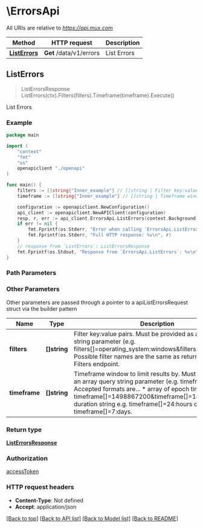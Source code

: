 # \ErrorsApi

All URIs are relative to *https://api.mux.com*

Method | HTTP request | Description
------------- | ------------- | -------------
[**ListErrors**](ErrorsApi.md#ListErrors) | **Get** /data/v1/errors | List Errors



## ListErrors

> ListErrorsResponse ListErrors(ctx).Filters(filters).Timeframe(timeframe).Execute()

List Errors



### Example

```go
package main

import (
    "context"
    "fmt"
    "os"
    openapiclient "./openapi"
)

func main() {
    filters := []string{"Inner_example"} // []string | Filter key:value pairs. Must be provided as an array query string parameter (e.g. filters[]=operating_system:windows&filters[]=country:US).  Possible filter names are the same as returned by the List Filters endpoint.  (optional)
    timeframe := []string{"Inner_example"} // []string | Timeframe window to limit results by. Must be provided as an array query string parameter (e.g. timeframe[]=). Accepted formats are...   * array of epoch timestamps e.g. timeframe[]=1498867200&timeframe[]=1498953600    * duration string e.g. timeframe[]=24:hours or timeframe[]=7:days.  (optional)

    configuration := openapiclient.NewConfiguration()
    api_client := openapiclient.NewAPIClient(configuration)
    resp, r, err := api_client.ErrorsApi.ListErrors(context.Background()).Filters(filters).Timeframe(timeframe).Execute()
    if err != nil {
        fmt.Fprintf(os.Stderr, "Error when calling `ErrorsApi.ListErrors``: %v\n", err)
        fmt.Fprintf(os.Stderr, "Full HTTP response: %v\n", r)
    }
    // response from `ListErrors`: ListErrorsResponse
    fmt.Fprintf(os.Stdout, "Response from `ErrorsApi.ListErrors`: %v\n", resp)
}
```

### Path Parameters



### Other Parameters

Other parameters are passed through a pointer to a apiListErrorsRequest struct via the builder pattern


Name | Type | Description  | Notes
------------- | ------------- | ------------- | -------------
 **filters** | **[]string** | Filter key:value pairs. Must be provided as an array query string parameter (e.g. filters[]&#x3D;operating_system:windows&amp;filters[]&#x3D;country:US).  Possible filter names are the same as returned by the List Filters endpoint.  | 
 **timeframe** | **[]string** | Timeframe window to limit results by. Must be provided as an array query string parameter (e.g. timeframe[]&#x3D;). Accepted formats are...   * array of epoch timestamps e.g. timeframe[]&#x3D;1498867200&amp;timeframe[]&#x3D;1498953600    * duration string e.g. timeframe[]&#x3D;24:hours or timeframe[]&#x3D;7:days.  | 

### Return type

[**ListErrorsResponse**](ListErrorsResponse.md)

### Authorization

[accessToken](../README.md#accessToken)

### HTTP request headers

- **Content-Type**: Not defined
- **Accept**: application/json

[[Back to top]](#) [[Back to API list]](../README.md#documentation-for-api-endpoints)
[[Back to Model list]](../README.md#documentation-for-models)
[[Back to README]](../README.md)

